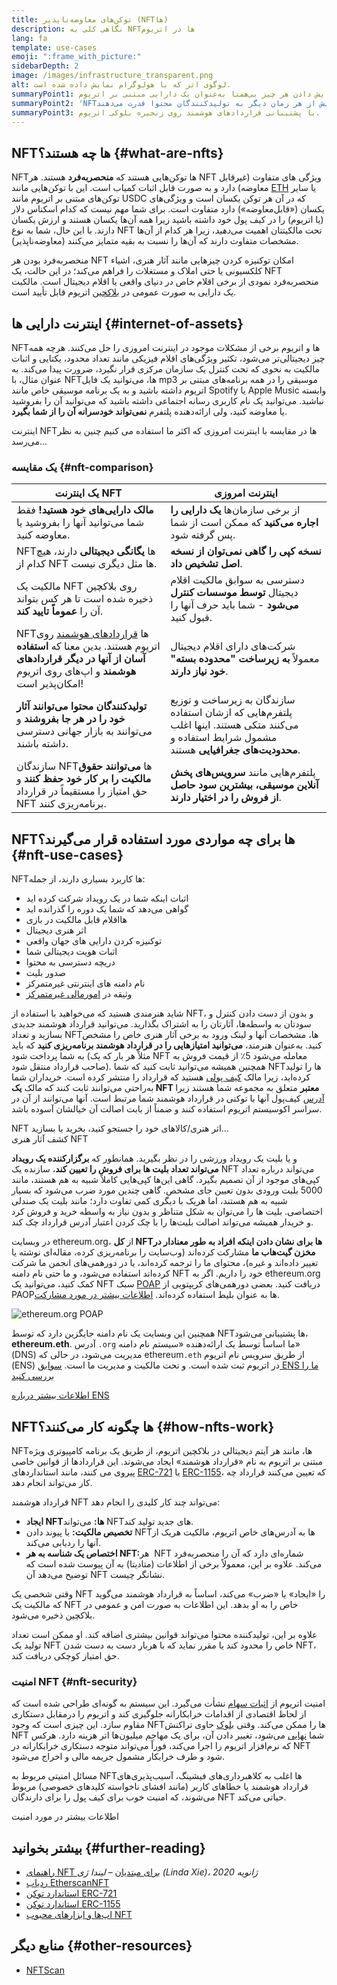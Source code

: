 ```yaml
---
title: توکن‌های معاوضه‌ناپذیر (NFTها)
description: نگاهی کلی به NFTها در اتریوم
lang: fa
template: use-cases
emoji: ":frame_with_picture:"
sidebarDepth: 2
image: /images/infrastructure_transparent.png
alt: لوگوی اتر که با هولوگرام نمایش داده شده‌ است.
summaryPoint1: راهی برای نمایش دادن هر چیز بی‌همتا به‌عنوان یک دارایی مبتنی بر اتریوم.
summaryPoint2: '‏NFTها بیش از هر زمان دیگر به تولیدکنندگان محتوا قدرت می‌دهند.'
summaryPoint3: با پشتیبانی قراردادهای هوشمند روی زنجیره‌ بلوکی اتریوم.
---
```


## NFTها چه هستند؟ {#what-are-nfts}

NFTها توکن‌هایی هستند که **منحصربه‌فرد** هستند. هر NFT ویژگی های متفاوت (غیرقابل معاوضه) دارد و به صورت قابل اثبات کمیاب است. این با توکن‌هایی مانند [ETH](/glossary/#ether) یا سایر توکن‌های مبتنی بر اتریوم مانند USDC که در آن هر توکن یکسان است و ویژگی‌های یکسان («قابل‌معاوضه») دارد متفاوت است. برای شما مهم نیست که کدام اسکناس دلار (یا اتریوم) را در کیف پول خود داشته باشید زیرا همه آن‌ها یکسان هستند و ارزش یکسان دارند. با این حال، شما به نوع NFT تحت مالکیتتان اهمیت _می‌دهید_، زیرا هر کدام از آن‌ها مشخصات متفاوت دارند که آن‌ها را نسبت به بقیه متمایز می‌کنند (معاوضه‌ناپذیر).

منحصربه‌فرد بودن هر NFT امکان توکنیزه کردن چیزهایی مانند آثار هنری، اشیاء کلکسیونی یا حتی املاک و مستغلات را فراهم می‌کند؛ در این حالت، یک NFT منحصربه‌فرد نمودی از برخی اقلام خاص در دنیای واقعی یا اقلام دیجیتال است. مالکیت یک دارایی به صورت عمومی در [بلاکچین](/glossary/#blockchain) اتریوم قابل تأیید است.

<YouTube id="Xdkkux6OxfM" />

## اینترنت دارایی ها {#internet-of-assets}

NFTها و اتریوم برخی از مشکلات موجود در اینترنت امروزی را حل می‌کنند. هرچه همه چیز دیجیتالی‌تر می‌شود، تکثیر ویژگی‌های اقلام فیزیکی مانند تعداد محدود، یکتایی و اثبات مالکیت به نحوی که تحت کنترل یک سازمان مرکزی قرار نگیرد، ضرورت پیدا می‌کند. به عنوان مثال، با NFTها، می‌توانید یک فایل mp3 موسیقی را در همه برنامه‌های مبتنی بر اتریوم داشته باشید و به یک برنامه موسیقی خاص مانند Spotify یا Apple Music وابسته نباشید. می‌توانید یک نام کاربری رسانه اجتماعی داشته باشید که می‌توانید آن را بفروشید یا معاوضه کنید، ولی ارائه‌دهنده پلتفرم **نمی‌تواند خودسرانه آن را از شما بگیرد**.

اینترنت NFTها در مقایسه با اینترنت امروزی که اکثر ما استفاده می کنیم چنین به نظر می‌رسد...

### یک مقایسه {#nft-comparison}

| یک اینترنت NFT                                                                                                                                                             | اینترنت امروزی                                                                                                                                 |
| -------------------------------------------------------------------------------------------------------------------------------------------------------------------------- | ---------------------------------------------------------------------------------------------------------------------------------------------- |
| **مالک دارایی‌های خود هستید!** فقط شما می‌توانید آنها را بفروشید یا معاوضه کنید.                                                                                           | از برخی سازمان‌ها **یک دارایی را اجاره می‌کنید** که ممکن است از شما پس گرفته شود.                                                              |
| NFTها **یگانگی دیجیتالی** دارند، هیچ کدام از NFT ها مثل دیگری نیست.                                                                                                        | **نسخه کپی را گاهی نمی‌توان از نسخه اصل تشخیص داد**.                                                                                           |
| مالکیت یک NFT روی بلاکچین ذخیره شده است تا هر کس بتواند آن را **عموماً تایید کند**.                                                                                        | دسترسی به سوابق مالکیت اقلام دیجیتال **توسط موسسات کنترل می‌شود** - شما باید حرف آنها را قبول کنید.                                            |
| NFTها [قراردادهای هوشمند](/glossary/#smart-contract) روی اتریوم هستند. بدین معنا که **استفاده آسان از آنها در دیگر قراردادهای هوشمند** و اپ‌های روی اتریوم امکان‌پذیر است! | شرکت‌های دارای اقلام دیجیتال معمولاً **به زیرساخت "محدوده بسته" خود نیاز دارند**.                                                              |
| **تولیدکنندگان محتوا می‌توانند آثار خود را در هر جا بفروشند** و می‌توانند به بازار جهانی دسترسی داشته باشند.                                                               | سازندگان به زیرساخت و توزیع پلتفرم‌هایی که ازشان استفاده می‌کنند متکی هستند. اینها اغلب مشمول شرایط استفاده و **محدودیت‌های جغرافیایی** هستند. |
| سازندگان NFTها **می‌توانند حقوق مالکیت را بر کار خود حفظ کنند** و حق امتیاز را مستقیماً در قرارداد NFT برنامه‌ریزی کنند.                                                   | پلتفرم‌هایی مانند **سرویس‌های پخش آنلاین موسیقی، بیشترین سود حاصل از فروش را در اختیار دارند**.                                                |

## NFTها برای چه مواردی مورد استفاده قرار می‌گیرند؟ {#nft-use-cases}

NFTها کاربرد بسیاری دارند، از جمله:

- اثبات اینکه شما در یک رویداد شرکت کرده اید
- گواهی می‌دهد که شما یک دوره را گذرانده اید
- اقلام قابل مالکیت در بازی‎‌‌ها
- اثر هنری دیجیتال
- توکنیزه کردن دارایی های جهان واقعی
- اثبات هویت دیجیتالی شما
- دریچه دسترسی به محتوا
- صدور بلیت
- نام دامنه های اینترنتی غیرمتمرکز
- وثیقه در [امورمالی غیرمتمرکز](/glossary/#defi)

شاید هنرمندی هستید که می‌خواهید با استفاده از NFT، و بدون از دست دادن کنترل و سودتان به واسطه‌ها، آثارتان را به اشتراک بگذارید. می‌توانید قرارداد هوشمند جدیدی بسازید و تعداد NFTها، مشخصات آنها و لینک ورود به برخی آثار هنری خاص را مشخص کنید. به‌عنوان هنرمند، **می‌توانید امتیازهایی را در قرارداد هوشمند برنامه‌ریزی کنید** که باید به شما پرداخت شود (مثلاً هر بار که یک NFT معامله می‌شود 5٪ از قیمت فروش به صاحب قرارداد منتقل شود). همچنین همیشه می‌توانید ثابت کنید که شما NFTها را تولید کرده‌اید، زیرا مالک [کیف پولی](/glossary/#wallet) هستید که قرارداد را منتشر کرده است. خریداران شما به‌راحتی می‌توانند ثابت کنند که مالک **یک NFT معتبر** متعلق به مجموعه شما هستند زیرا [آدرس](/glossary/#address) کیف‌پول آنها با توکنی در قرارداد هوشمند شما مرتبط است. آنها می‌توانند از آن در سراسر اکوسیستم اتریوم استفاده کنند و ضمناً از بابت اصالت آن خیالشان آسوده باشد.

<Alert variant="update" className="mt-8">
<Emoji text=":eyes:" className="text-4xl"/>
<AlertContent className="justify-between flex-row items-center">
  <div>NFT اثر هنری/کالاهای خود را جستجو کنید، بخرید یا بسازید...</div>
  <ButtonLink href="/dapps/?category=collectibles#explore">
    کشف آثار هنری NFT
  </ButtonLink>
</AlertContent>
</Alert>

و یا بلیت یک رویداد ورزشی را در نظر بگیرید. همانطور که **برگزارکننده‌ یک رویداد می‌تواند تعداد بلیت ها برای فروش را تعیین کند**، سازنده یک NFT می‌تواند درباره تعداد کپی‌های موجود از آن تصمیم بگیرد. گاهی این‌ها کپی‌هایی کاملاً شبیه به هم هستند، مانند 5000 بلیت ورودی بدون تعیین جای مشخص. گاهی چندین مورد ضرب می‌شود که بسیار شبیه به هم هستند، اما هریک با دیگری کمی تفاوت دارد؛ مانند بلیت یک صندلی اختصاصی. بلیت ها را می‌توان به شکل متناظر و بدون نیاز به واسطه خرید و فروش کرد و خریدار همیشه می‌تواند اصالت بلیت‌ها را با چک کردن اعتبار آدرس قرارداد چک کند.

در وبسایت ethereum.org، از **کل NFTها برای نشان دادن اینکه افراد به طور معنادار در مخزن گیت‌هاب ما** مشارکت کرده‌اند (وب‌سایت را برنامه‌ریزی کرده، مقاله‌ای نوشته یا تغییر داده‌اند و غیره)، محتوای ما را ترجمه کرده‌اند، یا در دورهمی‌های انجمن ما شرکت کرده‌اند استفاده می‌شود، و ما حتی نام دامنه NFT خود را داریم. اگر به ethereum.org کمک کنید، می‌توانید یک NFT سبک [POAP](/glossary/#poap) دریافت کنید. بعضی دورهمی‌های کریپتویی از PAOPها به عنوان بلیط استفاده کرده‌اند. [اطلاعات بیشتر در مورد مشارکت](/contributing/#poap).

![ethereum.org POAP](./poap.png)

همچنین این وبسایت یک نام دامنه جایگزین دارد که توسط NFTها پشتیبانی می‌شود، **ethereum.eth**. آدرس `.org` ما اساساً توسط یک ارائه‌دهنده‌ «سیستم نام دامنه» (DNS) مدیریت می‌شود، در حالی که ethereum`.eth` از طریق سرویس نام اتریوم (ENS) در اتریوم ثبت شده‌ است. و تحت مالکیت و مدیریت ما است. [سوابق ENS ما را بررسی کنید](https://app.ens.domains/name/ethereum.eth)

[اطلاعات بیشتر درباره‌ ENS](https://app.ens.domains)

<Divider />

## NFTها چگونه کار می‌کنند؟ {#how-nfts-work}

NFTها، مانند هر آیتم دیجیتالی در بلاکچین اتریوم، از طریق یک برنامه کامپیوتری ویژه مبتنی بر اتریوم به نام «قرارداد هوشمند» ایجاد می‌شوند. این قراردادها از قوانین خاصی پیروی می کنند، مانند استانداردهای [ERC-721](/glossary/#erc-721) یا [ERC-1155](/glossary/#erc-1155)، که تعیین می‌کنند قرارداد چه کار می‌تواند انجام دهد.

قرارداد هوشمند NFT می‌تواند چند کار کلیدی را انجام دهد:

- **ایجاد NFTها:** می‌تواند NFTهای جدید تولید کند.
- **تخصیص مالکیت:** با پیوند دادن NFT‌ها به آدرس‌های خاص اتریوم، مالکیت هریک از آنها را ردیابی می‌کند.
- **اختصاص یک شناسه به هر NFT:‏** هر NFT شماره‌ای دارد که آن را منحصربه‌فرد می‌کند. علاوه بر این، معمولاً برخی از اطلاعات (متادیتا) به آن پیوست شده است که توضیح می‌دهد آن NFT نشانگر چیست.

وقتی شخصی یک NFT را «ایجاد» یا «ضرب» می‌کند، اساساً به قرارداد هوشمند می‌گوید که مالکیت یک NFT خاص را به او بدهد. این اطلاعات به صورت امن و عمومی در بلاکچین ذخیره می‌شود.

علاوه بر این، تولیدکننده محتوا می‌تواند قوانین بیشتری اضافه کند. او ممکن است تعداد تولید یک NFT خاص را محدود کند یا مقرر نماید که با هربار دست به دست شدن NFT، حق امتیاز کوچکی دریافت کند.

### امنیت NFT {#nft-security}

امنیت اتریوم از [اثبات سهام](/glossary/#pos) نشأت می‌گیرد. این سیستم به گونه‌ای طراحی شده است که از لحاظ اقتصادی از اقدامات خرابکارانه جلوگیری کند و اتریوم را درمقابل دستکاری مقاوم سازد. این چیزی است که وجود NFTها را ممکن می‌کند. وقتی [بلوک](/glossary/#block) حاوی تراکنش NFT شما [نهایی](/glossary/#finality) می‌شود، تغییر دادن آن، برای یک مهاجم میلیون‌ها اتر هزینه دارد. هرکس که نرم‌افزار اتریوم را اجرا می‌کند، فوراً می‌تواند متوجه دستکاری خرابکارانه در NFT شود و طرف خرابکار مشمول جریمه مالی و اخراج می‌شود.

مسائل امنیتی مربوط به NFTها اغلب به کلاهبرداری‌های فیشینگ، آسیب‌پذیری‌های قرارداد هوشمند یا خطاهای کاربر (مانند افشای ناخواسته کلیدهای خصوصی) مربوط می‌شوند، که امنیت خوب برای کیف پول را برای دارندگان NFT حیاتی می‌کند.

<ButtonLink href="/security/">
  اطلاعات بیشتر در مورد امنیت
</ButtonLink>

## بیشتر بخوانید {#further-reading}

- [راهنمای NFT برای مبتدیان](https://linda.mirror.xyz/df649d61efb92c910464a4e74ae213c4cab150b9cbcc4b7fb6090fc77881a95d) – _لیندا ژی (Linda Xie)، ژانویه 2020_
- [ردیاب EtherscanNFT](https://etherscan.io/nft-top-contracts)
- [استاندارد توکن ERC-721](/developers/docs/standards/tokens/erc-721/)
- [استاندارد توکن ERC-1155](/developers/docs/standards/tokens/erc-1155/)
- [اپ‌ها و ابزارهای محبوب NFT](https://www.ethereum-ecosystem.com/blockchains/ethereum/nfts)

## منابع دیگر {#other-resources}

- [NFTScan](https://nftscan.com/)

<Divider />

<QuizWidget quizKey="nfts" />

